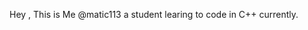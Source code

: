 Hey , This is Me @matic113 a student learing to code in  C++ currently.
<!---
matic113/matic113 is a ✨ special ✨ repository because its `README.md` (this file) appears on your GitHub profile.
You can click the Preview link to take a look at your changes.
--->
